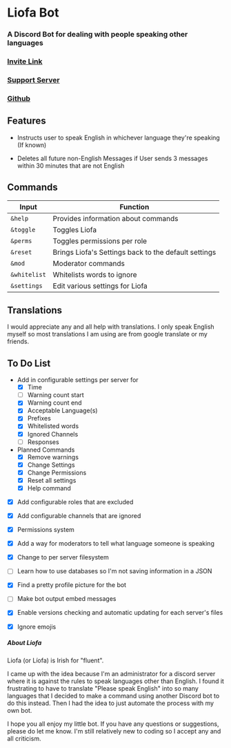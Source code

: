 # Liofa Bot

### A Discord Bot for dealing with people speaking other languages
### [Invite Link](https://discord.com/api/oauth2/authorize?client_id=866186816645890078&permissions=76800&scope=bot)
### [Support Server](https://discord.gg/ay7uzuHctN)
### [Github](https://github.com/TheFacelessOne/Liofa-Bot)

  

## Features

- Instructs user to speak English in whichever language they're speaking (If known)

- Deletes all future non-English Messages if User sends 3 messages within 30 minutes that are not English

  

## Commands

Input | Function
------------|--------------------
`&help` | Provides information about commands
`&toggle` | Toggles Liofa
`&perms` | Toggles permissions per role
`&reset` | Brings Liofa's Settings back to the default settings
`&mod` | Moderator commands
`&whitelist` | Whitelists words to ignore
`&settings` | Edit various settings for Liofa

  

## Translations

I would appreciate any and all help with translations. I only speak English myself so most translations I am using are from google translate or my friends.

  

## To Do List

- Add in configurable settings per server for
	- [x] Time
	- [ ] Warning count start
	- [x] Warning count end
	- [x] Acceptable Language(s)
	- [x] Prefixes
	- [x] Whitelisted words
	- [x] Ignored Channels
	- [ ] Responses

- Planned Commands
	- [x] Remove warnings
	- [x] Change Settings
	- [x] Change Permissions
	- [x] Reset all settings
	- [x] Help command

- [x] Add configurable roles that are excluded

- [x] Add configurable channels that are ignored

-  [x] Permissions system

- [x] Add a way for moderators to tell what language someone is speaking

-  [x] Change to per server filesystem

- [ ] Learn how to use databases so I'm not saving information in a JSON

- [x] Find a pretty profile picture for the bot

- [ ] Make bot output embed messages

- [x] Enable versions checking and automatic updating for each server's files

- [x] Ignore emojis

  

##### About Liofa

Liofa (or Líofa) is Irish for "fluent".

I came up with the idea because I'm an administrator for a discord server where it is against the rules to speak languages other than English. I found it frustrating to have to translate "Please speak English" into so many languages that I decided to make a command using another Discord bot to do this instead. Then I had the idea to just automate the process with my own bot.

I hope you all enjoy my little bot. If you have any questions or suggestions, please do let me know. I'm still relatively new to coding so I accept any and all criticism.